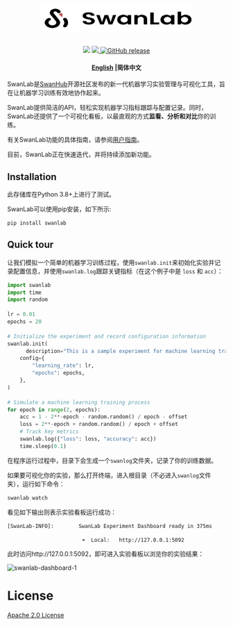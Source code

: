 <p align="center">
  <picture>
    <img alt="SwanLab Library" src="./readme_files/swanlab-logo.svg" width="352" height="59" style="max-width: 100%;">
  </picture>
  <br/>
  <br/>
</p>
<p align="center">
  <a href="https://pypi.python.org/pypi/swanlab"><img src="https://img.shields.io/pypi/v/swanlab" /></a>
  <a href="https://github.com/SwanHubX/SwanLab/blob/main/LICENSE">
    <img src="https://img.shields.io/github/license/SwanHubX/SwanLab.svg?color=blue">
  </a>
  <a href="https://github.com/SwanHubX/SwanLab/releases">
    <img alt="GitHub release" src="https://img.shields.io/github/release/SwanHubX/SwanLab.svg">
  </a>
</p>


<h4 align="center">
  <p>
    <a href="https://github.com/SwanHubX/SwanLab/blob/main/README.md">English</a> |<b>简体中文</b>
  </p>
</h4>

SwanLab是[SwanHub](swanhub.co)开源社区发布的新一代机器学习实验管理与可视化工具，旨在让机器学习训练有效地协作起来。

SwanLab提供简洁的API，轻松实现机器学习指标跟踪与配置记录。同时，SwanLab还提供了一个可视化看板，以最直观的方式**监看、分析和对比**你的训练。 

有关SwanLab功能的具体指南，请参阅[用户指南](https://geektechstudio.feishu.cn/wiki/UInBw9eaziv17IkwfrOcHCZ1nbc)。

目前，SwanLab正在快速迭代，并将持续添加新功能。



## Installation

此存储库在Python 3.8+上进行了测试。

SwanLab可以使用pip安装，如下所示:

```bash
pip install swanlab
```



## Quick tour

让我们模拟一个简单的机器学习训练过程，使用`swanlab.init`来初始化实验并记录配置信息，并使用`swanlab.log`跟踪关键指标（在这个例子中是 `loss` 和 `acc`）：

```python
import swanlab
import time
import random

lr = 0.01
epochs = 20

# Initialize the experiment and record configuration information
swanlab.init(
	  description="This is a sample experiment for machine learning training.",
    config={
        "learning_rate": lr,
        "epochs": epochs,
    },
)

# Simulate a machine learning training process
for epoch in range(2, epochs):
    acc = 1 - 2**-epoch - random.random() / epoch - offset
    loss = 2**-epoch + random.random() / epoch + offset
    # Track key metrics
    swanlab.log({"loss": loss, "accuracy": acc})
    time.sleep(0.1)
```

在程序运行过程中，目录下会生成一个`swanlog`文件夹，记录了你的训练数据。

如果要可视化你的实验，那么打开终端，进入根目录（不必进入`swanlog`文件夹），运行如下命令：

```bash
swanlab watch
```

看见如下输出则表示实验看板运行成功：

```console
[SwanLab-INFO]:        SwanLab Experiment Dashboard ready in 375ms

                        ➜  Local:   http://127.0.0.1:5092
```

此时访问http://127.0.0.1:5092，即可进入实验看板以浏览你的实验结果：

<img alt="swanlab-dashboard-1" src="/Users/zeyilin/Documents/GitHub/swanlab/readme_files/swanlab-dashborad-1.png" width="800">



# License

[Apache 2.0 License](https://img.shields.io/github/license/SwanHubX/SwanLab.svg?color=blue)



